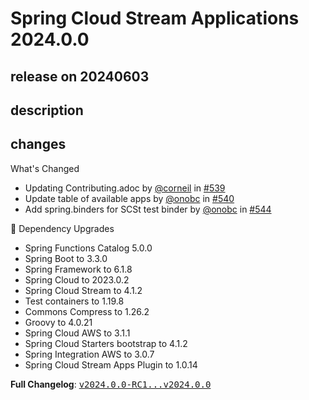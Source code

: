 # Spring Cloud Stream Applications 2024.0.0

## release on 20240603

## description

## changes

What's Changed

* Updating Contributing.adoc by <a class="user-mention notranslate" data-hovercard-type="user" data-hovercard-url="/users/corneil/hovercard" data-octo-click="hovercard-link-click" data-octo-dimensions="link_type:self" href="https://github.com/corneil">@corneil</a> in <a class="issue-link js-issue-link" data-error-text="Failed to load title" data-id="2292945010" data-permission-text="Title is private" data-url="https://github.com/spring-cloud/stream-applications/issues/539" data-hovercard-type="pull_request" data-hovercard-url="/spring-cloud/stream-applications/pull/539/hovercard" href="https://github.com/spring-cloud/stream-applications/pull/539">#539</a>
* Update table of available apps by <a class="user-mention notranslate" data-hovercard-type="user" data-hovercard-url="/users/onobc/hovercard" data-octo-click="hovercard-link-click" data-octo-dimensions="link_type:self" href="https://github.com/onobc">@onobc</a> in <a class="issue-link js-issue-link" data-error-text="Failed to load title" data-id="2308954723" data-permission-text="Title is private" data-url="https://github.com/spring-cloud/stream-applications/issues/540" data-hovercard-type="pull_request" data-hovercard-url="/spring-cloud/stream-applications/pull/540/hovercard" href="https://github.com/spring-cloud/stream-applications/pull/540">#540</a>
* Add spring.binders for SCSt test binder by <a class="user-mention notranslate" data-hovercard-type="user" data-hovercard-url="/users/onobc/hovercard" data-octo-click="hovercard-link-click" data-octo-dimensions="link_type:self" href="https://github.com/onobc">@onobc</a> in <a class="issue-link js-issue-link" data-error-text="Failed to load title" data-id="2329438996" data-permission-text="Title is private" data-url="https://github.com/spring-cloud/stream-applications/issues/544" data-hovercard-type="pull_request" data-hovercard-url="/spring-cloud/stream-applications/pull/544/hovercard" href="https://github.com/spring-cloud/stream-applications/pull/544">#544</a>

🔨 Dependency Upgrades

* Spring Functions Catalog 5.0.0
* Spring Boot to 3.3.0
* Spring Framework to 6.1.8
* Spring Cloud to 2023.0.2
* Spring Cloud Stream to 4.1.2
* Test containers to 1.19.8
* Commons Compress to 1.26.2
* Groovy to 4.0.21
* Spring Cloud AWS to 3.1.1
* Spring Cloud Starters bootstrap to 4.1.2
* Spring Integration AWS to 3.0.7
* Spring Cloud Stream Apps Plugin to 1.0.14

<strong>Full Changelog</strong>: <a class="commit-link" href="https://github.com/spring-cloud/stream-applications/compare/v2024.0.0-RC1...v2024.0.0"><tt>v2024.0.0-RC1...v2024.0.0</tt></a>

